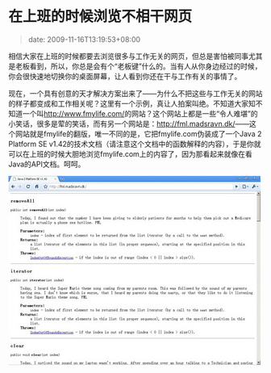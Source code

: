 # 在上班的时候浏览不相干网页
>date: 2009-11-16T13:19:53+08:00


相信大家在上班的时候都要去浏览很多与工作无关的网页，但总是害怕被同事尤其是老板看到，所以，你总是会有个“老板键”什么的。当有人从你身边经过的时候，你会很快速地切换你的桌面屏幕，让人看到你还在干与工作有关的事情了。


现在，一个具有创意的天才解决方案出来了——为什么不把这些与工作无关的网站的样子都变成和工作相关呢？这里有一个示例，真让人拍案叫绝。不知道大家知不知道一个叫<http://www.fmylife.com/>的网站？这个网站上都是一些“令人难堪”的小笑话，很多是荤的笑话，而有另一个网站是：<http://fml.madsravn.dk/>——这个网站就是fmylife的翻版，唯一不同的是，它把fmylife.com伪装成了一个Java 2 Platform SE v1.42的技术文档（请注意这个文档中的函数解释的内容），于是你就可以在上班的时候大胆地浏览fmylife.com上的内容了，因为那看起来就像在看Java的API文档。呵呵。


![Java Doc版的fmlife.com](/assets/images/coolshell.cn/wp-content/uploads/2009/11/fmlife_javadoc.jpg "Java Doc版的fmlife.com")



